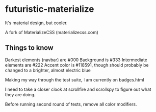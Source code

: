# futuristic-materialize
It's material design, but cooler.

A fork of MaterializeCSS (materializecss.com)

## Things to know

Darkest elements (navbar) are #000
Background is #333
Intermediate elements are #222
Accent color is #118591, though should probably be changed to a brighter, almost electric blue

Making my way through the test suite, I am currently on badges.html

I need to take a closer clook at scrollfire and scrollspy to figure out what they are doing.

Before running second round of tests, remove all color modifiers.